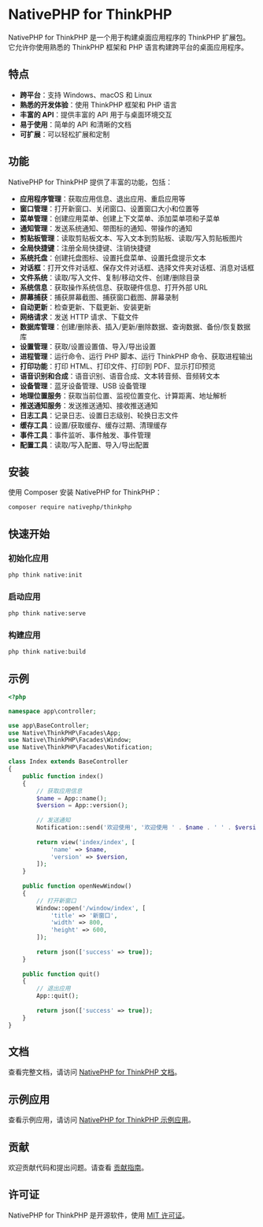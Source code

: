 # NativePHP for ThinkPHP

NativePHP for ThinkPHP 是一个用于构建桌面应用程序的 ThinkPHP 扩展包。它允许你使用熟悉的 ThinkPHP 框架和 PHP 语言构建跨平台的桌面应用程序。

## 特点

- **跨平台**：支持 Windows、macOS 和 Linux
- **熟悉的开发体验**：使用 ThinkPHP 框架和 PHP 语言
- **丰富的 API**：提供丰富的 API 用于与桌面环境交互
- **易于使用**：简单的 API 和清晰的文档
- **可扩展**：可以轻松扩展和定制

## 功能

NativePHP for ThinkPHP 提供了丰富的功能，包括：

- **应用程序管理**：获取应用信息、退出应用、重启应用等
- **窗口管理**：打开新窗口、关闭窗口、设置窗口大小和位置等
- **菜单管理**：创建应用菜单、创建上下文菜单、添加菜单项和子菜单
- **通知管理**：发送系统通知、带图标的通知、带操作的通知
- **剪贴板管理**：读取剪贴板文本、写入文本到剪贴板、读取/写入剪贴板图片
- **全局快捷键**：注册全局快捷键、注销快捷键
- **系统托盘**：创建托盘图标、设置托盘菜单、设置托盘提示文本
- **对话框**：打开文件对话框、保存文件对话框、选择文件夹对话框、消息对话框
- **文件系统**：读取/写入文件、复制/移动文件、创建/删除目录
- **系统信息**：获取操作系统信息、获取硬件信息、打开外部 URL
- **屏幕捕获**：捕获屏幕截图、捕获窗口截图、屏幕录制
- **自动更新**：检查更新、下载更新、安装更新
- **网络请求**：发送 HTTP 请求、下载文件
- **数据库管理**：创建/删除表、插入/更新/删除数据、查询数据、备份/恢复数据库
- **设置管理**：获取/设置设置值、导入/导出设置
- **进程管理**：运行命令、运行 PHP 脚本、运行 ThinkPHP 命令、获取进程输出
- **打印功能**：打印 HTML、打印文件、打印到 PDF、显示打印预览
- **语音识别和合成**：语音识别、语音合成、文本转音频、音频转文本
- **设备管理**：蓝牙设备管理、USB 设备管理
- **地理位置服务**：获取当前位置、监视位置变化、计算距离、地址解析
- **推送通知服务**：发送推送通知、接收推送通知
- **日志工具**：记录日志、设置日志级别、轮换日志文件
- **缓存工具**：设置/获取缓存、缓存过期、清理缓存
- **事件工具**：事件监听、事件触发、事件管理
- **配置工具**：读取/写入配置、导入/导出配置

## 安装

使用 Composer 安装 NativePHP for ThinkPHP：

```bash
composer require nativephp/thinkphp
```

## 快速开始

### 初始化应用

```bash
php think native:init
```

### 启动应用

```bash
php think native:serve
```

### 构建应用

```bash
php think native:build
```

## 示例

```php
<?php

namespace app\controller;

use app\BaseController;
use Native\ThinkPHP\Facades\App;
use Native\ThinkPHP\Facades\Window;
use Native\ThinkPHP\Facades\Notification;

class Index extends BaseController
{
    public function index()
    {
        // 获取应用信息
        $name = App::name();
        $version = App::version();
        
        // 发送通知
        Notification::send('欢迎使用', '欢迎使用 ' . $name . ' ' . $version);
        
        return view('index/index', [
            'name' => $name,
            'version' => $version,
        ]);
    }
    
    public function openNewWindow()
    {
        // 打开新窗口
        Window::open('/window/index', [
            'title' => '新窗口',
            'width' => 800,
            'height' => 600,
        ]);
        
        return json(['success' => true]);
    }
    
    public function quit()
    {
        // 退出应用
        App::quit();
        
        return json(['success' => true]);
    }
}
```

## 文档

查看完整文档，请访问 [NativePHP for ThinkPHP 文档](https://nativephp.thinkphp.cn)。

## 示例应用

查看示例应用，请访问 [NativePHP for ThinkPHP 示例应用](https://github.com/nativephp/thinkphp/tree/master/examples)。

## 贡献

欢迎贡献代码和提出问题。请查看 [贡献指南](https://github.com/nativephp/thinkphp/blob/master/CONTRIBUTING.md)。

## 许可证

NativePHP for ThinkPHP 是开源软件，使用 [MIT 许可证](https://github.com/nativephp/thinkphp/blob/master/LICENSE)。

